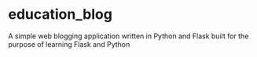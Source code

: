 # education_blog
A simple web blogging application written in Python and Flask built for the purpose of learning Flask and Python
